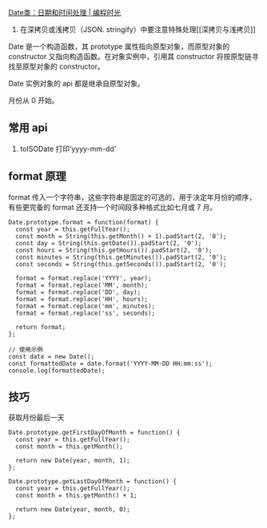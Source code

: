 [Date类：日期和时间处理 | 编程时光](https://www.coding-time.cn/js/advance/Date%E7%B1%BB%EF%BC%9A%E6%97%A5%E6%9C%9F%E5%92%8C%E6%97%B6%E9%97%B4%E5%A4%84%E7%90%86.html#_4-2-%E8%AE%A1%E7%AE%97%E4%B8%A4%E4%B8%AA%E6%97%A5%E6%9C%9F%E4%B9%8B%E9%97%B4%E7%9A%84%E5%A4%A9%E6%95%B0%E5%B7%AE)
1. 在深拷贝或浅拷贝（JSON. stringify）中要注意特殊处理[[深拷贝与浅拷贝]]

Date 是一个构造函数，其 prototype 属性指向原型对象，而原型对象的 constructor 又指向构造函数。在对象实例中，引用其 constructor 将按原型链寻找至原型对象的 constructor。

Date 实例对象的 api 都是继承自原型对象。

月份从 0 开始。

## 常用 api
1. toISODate 打印‘yyyy-mm-dd’

## format 原理
format 传入一个字符串，这些字符串是固定的可选的，用于决定年月份的顺序，有些更完备的 format 还支持一个时间段多种格式比如七月或 7 月。
```
Date.prototype.format = function(format) {
  const year = this.getFullYear();
  const month = String(this.getMonth() + 1).padStart(2, '0');
  const day = String(this.getDate()).padStart(2, '0');
  const hours = String(this.getHours()).padStart(2, '0');
  const minutes = String(this.getMinutes()).padStart(2, '0');
  const seconds = String(this.getSeconds()).padStart(2, '0');
  
  format = format.replace('YYYY', year);
  format = format.replace('MM', month);
  format = format.replace('DD', day);
  format = format.replace('HH', hours);
  format = format.replace('mm', minutes);
  format = format.replace('ss', seconds);
  
  return format;
};

// 使用示例
const date = new Date();
const formattedDate = date.format('YYYY-MM-DD HH:mm:ss');
console.log(formattedDate);

```

## 技巧
获取月份最后一天
```
Date.prototype.getFirstDayOfMonth = function() {
  const year = this.getFullYear();
  const month = this.getMonth();
  
  return new Date(year, month, 1);
};

Date.prototype.getLastDayOfMonth = function() {
  const year = this.getFullYear();
  const month = this.getMonth() + 1;
  
  return new Date(year, month, 0);
};
```